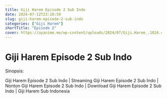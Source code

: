 ```yaml
---
title: Giji Harem Episode 2 Sub Indo
date: 2024-07-12T23:18:59
slug: giji-harem-episode-2-sub-indo
categories: ["Giji Harem"]
shortTitle: "Episode 2"
cover: https://ayanime.me/wp-content/uploads/2024/07/Giji.Harem_.1024.4159717.webp
---
```


# Giji Harem Episode 2 Sub Indo

<iframe-loader iframe-src1="https://play.ayanime.me/include/fluidplayer/fluidplayer.php?VideoSrc1=https%3A%2F%2Fdrive.google.com%2Ffile%2Fd%2F1eO6YhapH0MovlAmMM5WI6GvXxDtXyFZB%2Fview%3Fusp%3Ddrive_link&VideoType1=video%2Fmp4&VideoQuality1=480p&VideoSrc2=https%3A%2F%2Fdrive.google.com%2Ffile%2Fd%2F1rkR61z7bBQO_tzHY5Ox9ur7qDX7cjm_w%2Fview%3Fusp%3Ddrive_link&VideoType2=video%2Fmp4&VideoQuality2=720p&VideoSrc3=https%3A%2F%2Fdrive.google.com%2Ffile%2Fd%2F1rjqdSmYGScwLeQWhItgwd8lkjz8YObl0%2Fview%3Fusp%3Ddrive_link&VideoType3=video%2Fmp4&VideoQuality3=1080p&VideoSrc4=&VideoType4=&VideoQuality4=&VideoPoster=&VideoTrack1=&kind1=&srclang1=&label1=&default1=&VideoTrack2=&kind2=&srclang2=&label2=&default2=&player=fluid+player&server=Drive+API&api=&width=100%25&height=900px" iframe-src2="https://drive.google.com/file/d/1rjqdSmYGScwLeQWhItgwd8lkjz8YObl0/preview"></iframe-loader>

Sinopsis:
<p>Giji Harem Episode 2 Sub Indo | Streaming Giji Harem Episode 2 Sub Indo | Nonton Giji Harem Episode 2 Sub Indo | Download Giji Harem Episode 2 Sub Indo | Giji Harem Sub Indonesia</p>

